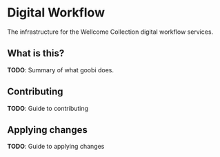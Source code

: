 # Digital Workflow

The infrastructure for the Wellcome Collection digital workflow services.

## What is this?

**TODO**: Summary of what goobi does.

## Contributing

**TODO**: Guide to contributing

## Applying changes

**TODO**: Guide to applying changes
